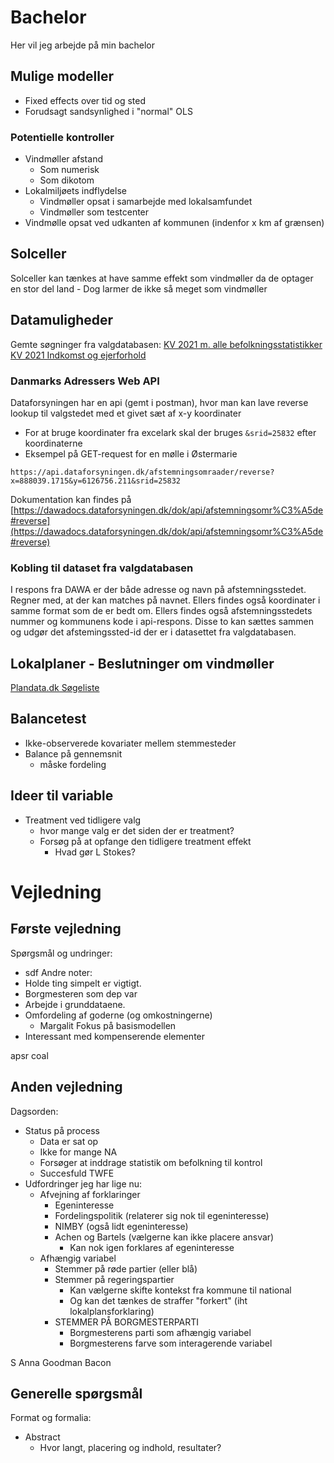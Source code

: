 # Bachelor

Her vil jeg arbejde på min bachelor

## Mulige modeller

- Fixed effects over tid og sted
- Forudsagt sandsynlighed i "normal" OLS

### Potentielle kontroller

- Vindmøller afstand
  - Som numerisk
  - Som dikotom
- Lokalmiljøets indflydelse
  - Vindmøller opsat i samarbejde med lokalsamfundet
  - Vindmøller som testcenter
- Vindmølle opsat ved udkanten af kommunen (indenfor x km af grænsen)

## Solceller

Solceller kan tænkes at have samme effekt som vindmøller da de optager en stor del land - Dog larmer de ikke så meget som vindmøller

## Datamuligheder
Gemte søgninger fra valgdatabasen:
[KV 2021 m. alle befolkningsstatistikker](https://valgdatabase.dst.dk/data?query=49e36503-88a5-4229-8267-ec59cd6e91e8-4)
[KV 2021 Indkomst og ejerforhold](https://valgdatabase.dst.dk/data?query=4d80cb84-f23e-4a4f-acea-e8e4906e5cdd-4)

### Danmarks Adressers Web API
Dataforsyningen har en api (gemt i postman), hvor man kan lave reverse lookup til valgstedet med et givet sæt af x-y koordinater
- For at bruge koordinater fra excelark skal der bruges `&srid=25832` efter koordinaterne
- Eksempel på GET-request for en mølle i Østermarie

```
https://api.dataforsyningen.dk/afstemningsomraader/reverse?x=888039.1715&y=6126756.211&srid=25832
```
Dokumentation kan findes på [https://dawadocs.dataforsyningen.dk/dok/api/afstemningsomr%C3%A5de#reverse](https://dawadocs.dataforsyningen.dk/dok/api/afstemningsomr%C3%A5de#reverse)

### Kobling til dataset fra valgdatabasen
I respons fra DAWA er der både adresse og navn på afstemningsstedet. Regner med, at der kan matches på navnet. Ellers findes også koordinater i samme format som de er bedt om. Ellers findes også afstemningsstedets nummer og kommunens kode i api-respons. Disse to kan sættes sammen og udgør det afstemingssted-id der er i datasettet fra valgdatabasen.

## Lokalplaner - Beslutninger om vindmøller
[Plandata.dk Søgeliste](https://kort.plandata.dk/searchlist/#/search/0400,0530,0153,0810,0411,0155,0240,0210,0607,0147,0813,0320,0250,0190,0430,0157,0710,0159,0161,0253,0270,0376,0563,0510,0260,0766,0217,0163,0657,0219,0860,0316,0661,0561,0615,0183,0849,0326,0756,0440,0621,0101,0259,0223,0482,0350,0665,0360,0173,0825,0846,0410,0773,0707,0169,0480,0450,0370,0760,0840,0329,0265,0230,0175,0730,0741,0740,0746,0779,0306,0330,0269,0340,0336,0671,0461,0479,0706,0540,0787,0550,0185,0187,0573,0575,0630,0727,0820,0167,0151,0580,0390,0492,0851,0751,0420,0201,0791,0165/20/V/2002-01-01/2024-04-15/81)

## Balancetest
- Ikke-observerede kovariater mellem stemmesteder
- Balance på gennemsnit
	- måske fordeling

## Ideer til variable
- Treatment ved tidligere valg
	- hvor mange valg er det siden der er treatment?
	- Forsøg på at opfange den tidligere treatment effekt
		- Hvad gør L Stokes?

# Vejledning
## Første vejledning
Spørgsmål og undringer:
- sdf
Andre noter:
- Holde ting simpelt er vigtigt.
- Borgmesteren som dep var
- Arbejde i grunddataene.
- Omfordeling af goderne (og omkostningerne)
	- Margalit
Fokus på basismodellen
- Interessant med kompenserende elementer

apsr coal

## Anden vejledning
Dagsorden:
- Status på process
	- Data er sat op
	- Ikke for mange NA
	- Forsøger at inddrage statistik om befolkning til kontrol
	- Succesfuld TWFE
- Udfordringer jeg har lige nu:
	- Afvejning af forklaringer
		- Egeninteresse
		- Fordelingspolitik (relaterer sig nok til egeninteresse)
		- NIMBY (også lidt egeninteresse)
		- Achen og Bartels (vælgerne kan ikke placere ansvar)
			- Kan nok igen forklares af egeninteresse
	- Afhængig variabel
		- Stemmer på røde partier (eller blå)
		- Stemmer på regeringspartier
			- Kan vælgerne skifte kontekst fra kommune til national
			- Og kan det tænkes de straffer "forkert" (iht lokalplansforklaring)
		- STEMMER PÅ BORGMESTERPARTI
			- Borgmesterens parti som afhængig variabel
			- Borgmesterens farve som interagerende variabel

S Anna
Goodman Bacon

## Generelle spørgsmål
Format og formalia:
- Abstract
	- Hvor langt, placering og indhold, resultater?